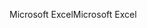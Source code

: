 <span data-ttu-id="ea584-101">Microsoft Excel</span><span class="sxs-lookup"><span data-stu-id="ea584-101">Microsoft Excel</span></span>